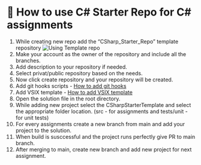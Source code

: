# 🎯 How to use C# Starter Repo for C# assignments 
 1. While creating new repo add the “CSharp_Starter_Repo” template repository
![Using Template repo](https://github.com/solitontech/CSharp_Starter_Repo/blob/main/docs/assets/documentation/Image2.jpg) 
 2. Make your account as the owner of the repository and include all the branches.
 3. Add description to your repository if needed.
 4. Select privat/public repository based on the needs.
 5. Now click create repository and your repository will be created.
 6. Add git hooks scripts - [How to add git hooks](https://github.com/HariharanSreedhar/CSharp_trial/blob/main/docs/GitHooks.md)
 7. Add VSIX template -  [How to add VSIX template](https://github.com/HariharanSreedhar/CSharp_trial/blob/main/docs/GitHooks.md)
 8. Open the solution file in the root directory.
 9. While adding new project select the CSharpStarterTemplate and select the appropriate folder location.
     (src - for assignments and tests/unit - for unit tests)
 11. For every assignments create a new branch from main and add your project to the solution.
 12. When build is susccessful and the project runs perfectly give PR to main branch.
 13. After merging to main, create new branch and add new project for next assignment.
